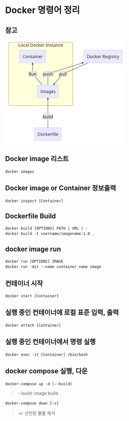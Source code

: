 # Docker 명령어 정리

## 참고

![docker-img](https://github.com/PAPION93/TIL/blob/master/img/docker-img.png)

## Docker image 리스트

`docker images`

## Docker image or Container 정보출력

`docker inspect [Container]`

## Dockerfile Build

`docker build [OPTIONS] PATH | URL | -`  
`docker build -t username/imagename:1.0 .`

## docker image run

`docker run [OPTIONS] IMAGE`  
`docker run -dit --name container_name image`

## 컨테이너 시작

`docker start [Container]`

## 실행 중인 컨테이너에 로컬 표준 입력, 출력

`docker attach [Container]`

## 실행 중인 컨테이너에서 명령 실행

`docker exec -it [Container] /bin/bash`

## docker compose 실행, 다운

`docker-compose up -d [--build]`
> --build: image build  

`docker-compose down [-v]`  
> -v: 선언된 볼륨 제거  
